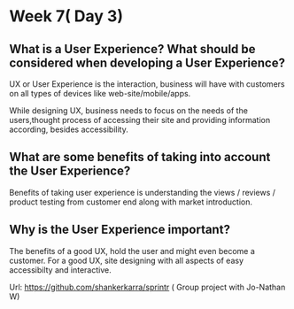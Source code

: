 # Week 7( Day 3)

## What is a User Experience? What should be considered when developing a User Experience?

UX or User Experience is the interaction, business will have with customers on all types of devices like web-site/mobile/apps.

While designing UX, business needs to focus on the needs of the users,thought process of accessing their site and providing information according, besides accessibility. 

## What are some benefits of taking into account the User Experience?

Benefits of taking user experience is understanding the views / reviews  / product testing from customer end along with market introduction.


## Why is the User Experience important?

The benefits of a good UX, hold the user and might even become a customer.
For a good UX, site designing with all aspects of easy accessibilty and interactive.

Url: https://github.com/shankerkarra/sprintr
( Group project with Jo-Nathan W)


